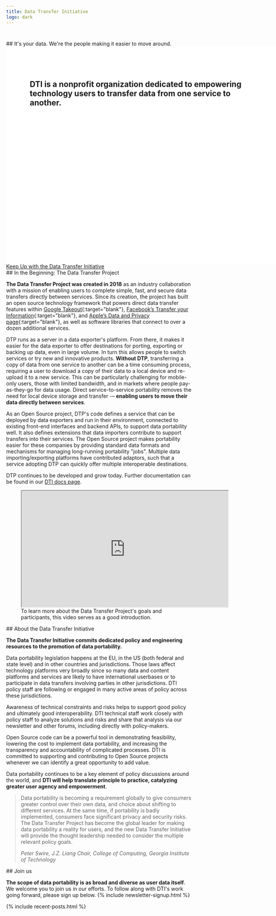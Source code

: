 ```yaml
---
title: Data Transfer Initiative
logo: dark
---
```


<section class="section" markdown="1" style="margin-top: 40px;">
## It's your data. We're the people making it easier to move around.

<div style="width: 1440px; height: 466px; padding-left: 64px; padding-right: 64px; padding-top: 60px; padding-bottom: 60px; background: white; justify-content: flex-start; align-items: flex-start; gap: 20px; display: inline-flex">
  <div style="justify-content: flex-start; align-items: flex-start; gap: 80px; display: flex">
    <div style="align-self: stretch; flex-direction: column; justify-content: flex-start; align-items: flex-start; gap: 46px; display: inline-flex">
      <div style="width: 620px"><h2>DTI is a nonprofit organization dedicated to empowering technology users to <span class="emphasis">transfer data</span> from one service to another.</h2></div>
    </div>
    <div style="width: 612px; flex-direction: column; justify-content: center; align-items: center; gap: 16px; display: inline-flex">
      <div style="align-self: stretch"><span style="color: black; font-size: 18px;">DTI builds on and extends the past years of work on the Data Transfer Project (DTP). Three contributors — <span class="emphasis">Apple</span><span style="color: black; font-size: 18px; font-family: Roboto; font-weight: 400; line-height: 27px; word-wrap: break-word">, </span><span class="emphasis">Meta</span>, and <span class="emphasis">Google</span> — came together to support the creation of DTI to continue and expand the work of bringing data portability to all.</span></div>
      <div style="align-self: stretch; gap: 24px; display: inline-flex">
        <div style="flex: 1 1 0; flex-direction: column; justify-content: flex-start; align-items: flex-start; gap: 16px; display: inline-flex">
          <div style="position: relative;">
           <i data-lucide="book-marked" color="#0B9A33"></i>
          </div>
          <summary>Policy</summary> 
          <div style="align-self: stretch; color: black; font-size: 16px; font-family: Roboto; font-weight: 400; line-height: 24px; word-wrap: break-word">DTI policy staff are following or engaged in many active areas of policy across the EU, USA, and other jurisdictions.</div>
        </div>
        <div style="flex: 1 1 0; flex-direction: column; justify-content: flex-start; align-items: flex-start; gap: 16px; display: inline-flex">
          <div style="position: relative">
            <i data-lucide="laptop" color="#0B9A33"></i>
          </div>
					<summary>Technology</summary> 
          <div>DTI technical staff analyze solutions and risks and share that analysis via our newsletter and other forums, including directly with policy-makers.</div>
        </div>
      </div>
    </div>
  </div>
</div>


<!-- Scroll Down Button -->
<a class="link__button" href="#mc_embed_signup_scroll">
	Keep Up with the Data Transfer Initiative
</a>
<!-- End Scroll Down Button -->
</section>

<section class="section" markdown="1">
## In the Beginning: The Data Transfer Project

**The Data Transfer Project was created in 2018** as an industry collaboration with a mission of enabling users to complete simple, fast, and secure data transfers directly between services. Since its creation, the project has built an open source technology framework that powers direct data transfer features within [Google Takeout](https://takeout.google.com/takeout/transfer/custom/photos){:target="blank"}, [Facebook’s Transfer your Information](http://facebook.com/tyi){:target="blank"}, and [Apple’s Data and Privacy page](https://privacy.apple.com){:target="blank"}, as well as software libraries that connect to over a dozen additional services. 

DTP runs as a server in a data exporter's platform. From there, it makes it easier for the data exporter to offer destinations for porting, exporting or backing up data, even in large volume. In turn this allows people to switch services or try new and innovative products. **Without DTP**, transferring a copy of data from one service to another can be a time consuming process, requiring a user to download a copy of their data to a local device and re-upload it to a new service. This can be particularly challenging for mobile-only users, those with limited bandwidth, and in markets where people pay-as-they-go for data usage. Direct service-to-service portability removes the need for local device storage and transfer -– **enabling users to move their data directly between services**.

As an Open Source project, DTP's code defines a service that can be deployed by data exporters and run in their environment, connected to existing front-end interfaces and backend APIs, to support data portability well.   It also defines extensions that data importers contribute to support transfers into their services.  The Open Source project makes portability easier for these companies by providing standard data formats and mechanisms for managing long-running portability "jobs".  Multiple data importing/exporting platforms have contributed adaptors, such that a service adopting DTP can quickly offer multiple interoperable destinations.

DTP continues to be developed and grow today. Further documentation can be found in our [DTI docs page](/documentation).

<figure class="video__wrapper">
<iframe class="video__embed" width="560" height="315" src="https://www.youtube-nocookie.com/embed/_mVhmDnhrWo?si=BYbCUhmeT34HCHwQ" title="YouTube video player that plays a video describing the Data Transfer Project" allow="accelerometer; clipboard-write; encrypted-media; gyroscope; picture-in-picture; web-share" allowfullscreen></iframe>
<figcaption class="video__description">
To learn more about the Data Transfer Project's goals and participants, this video serves as a good introduction.
</figcaption>
</figure>

</section>

<section class="section" markdown="1">
## About the Data Transfer Initiative

**The Data Transfer Initiative commits dedicated policy and engineering resources to the promotion of data portability.**

Data portability legislation happens at the EU, in the US (both federal and state level) and in other countries and jurisdictions. Those laws affect technology platforms very broadly since so many data and content platforms and services are likely to have international userbases or to participate in data transfers involving parties in other jurisdictions.  DTI policy staff are following or engaged in many active areas of policy across these jurisdictions.  

Awareness of technical constraints and risks helps to support good policy and ultimately good interoperability.  DTI technical staff work closely with policy staff to analyze solutions and risks and share that analysis via our newsletter and other forums, including directly with policy-makers.

Open Source code can be a powerful tool in demonstrating feasibility, lowering the cost to implement data portability, and increasing the transparency and accountability of complicated processes.  DTI is committed to supporting and contributing to Open Source projects whenever we can identify a great opportunity to add value. 

Data portability continues to be a key element of policy discussions around the world, and **DTI will help translate principle to practice, catalyzing greater user agency and empowerment**.

<blockquote>
<p>Data portability is becoming a requirement globally to give consumers greater control over their own data, and choice about shifting to different services. At the same time, if portability is badly implemented, consumers face significant privacy and security risks. The Data Transfer Project has become the global leader for making data portability a reality for users, and the new Data Transfer Initiative will provide the thought leadership needed to consider the multiple relevant policy goals.</p>
<footer>
<cite>Peter Swire, J.Z. Liang Chair, College of Computing, Georgia Institute of Technology</cite>
</footer>
</blockquote>
</section>

<section class="section" markdown="1">
## Join us

**The scope of data portability is as broad and diverse as user data itself**. We welcome you to join us in our efforts. To follow along with DTI's work going forward, please sign up below. 
	{% include newsletter-signup.html %}
</section>

<script>
  lucide.createIcons();
</script>

{% include recent-posts.html %}
